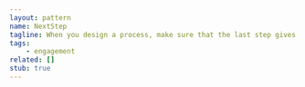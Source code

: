 ```yaml
---
layout: pattern
name: NextStep
tagline: When you design a process, make sure that the last step gives clear feedback on what the user has done; and that it contains a suggestion for what to do next.
tags:
    - engagement
related: []
stub: true
---
```


